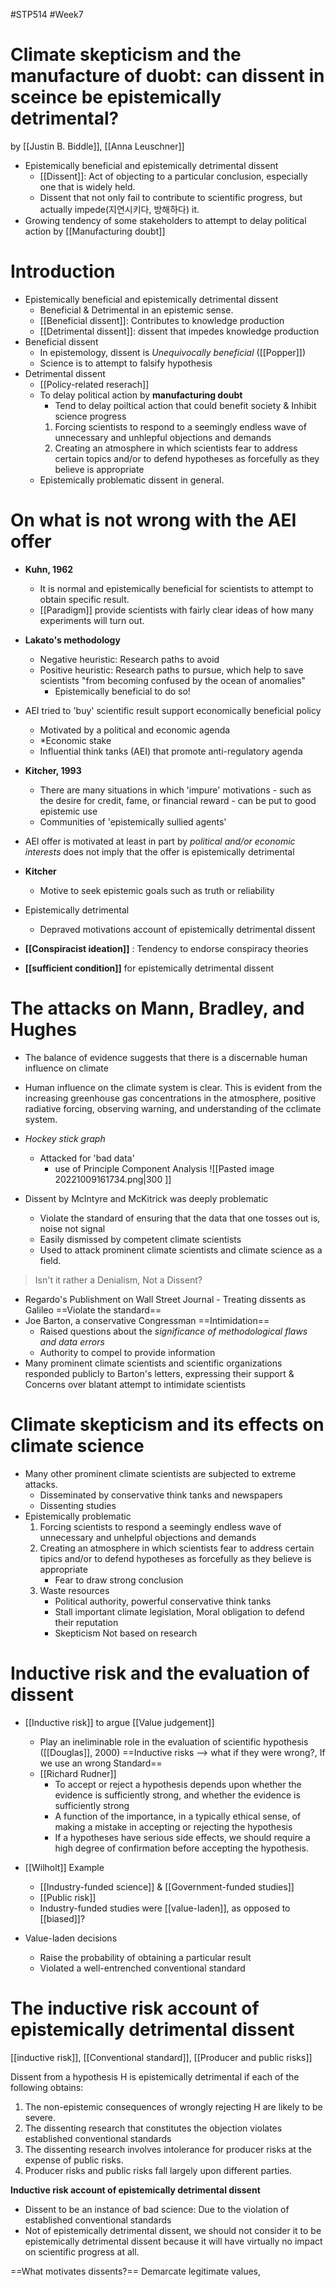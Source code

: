 #STP514 #Week7 
# Climate skepticism and the manufacture of duobt: can dissent in sceince be epistemically detrimental?
by [[Justin B. Biddle]], [[Anna Leuschner]]

* Epistemically beneficial and epistemically detrimental dissent
	* [[Dissent]]: Act of objecting to a particular conclusion, especially one that is widely held.
	* Dissent that not only fail to contribute to scientific progress, but actually impede(지연시키다, 방해하다) it.
*  Growing tendency of some stakeholders to attempt to delay political action by [[Manufacturing doubt]]

# Introduction
* Epistemically beneficial and epistemically detrimental dissent 
	* Beneficial & Detrimental in an epistemic sense.
	* [[Beneficial dissent]]: Contributes to knowledge production
	* [[Detrimental dissent]]: dissent that impedes knowledge production 
* Beneficial dissent
	* In epistemology, dissent is *Unequivocally beneficial* ([[Popper]])
	* Science is to attempt to falsify hypothesis
* Detrimental dissent
	* [[Policy-related reserach]] 
	* To delay political action by **manufacturing doubt**
		* Tend to delay poiltical action that could benefit society & Inhibit science progress
		1) Forcing scientists to respond to a seemingly endless wave of unnecessary and unhlepful objections and demands
		2) Creating an atmosphere in which scientists fear to address certain topics and/or to defend hypotheses as forcefully as they believe is appropriate
	* Epistemically problematic dissent in general.

# On what is not wrong with the AEI offer
* **Kuhn, 1962**
	* It is normal and epistemically beneficial for scientists to attempt to obtain specific result. 
	* [[Paradigm]] provide scientists with fairly clear ideas of how many experiments will turn out.
* **Lakato's methodology**
	* Negative heuristic: Research paths to avoid
	* Positive heuristic: Research paths to pursue, which help to save scientists "from becoming confused by the ocean of anomalies"
		* Epistemically beneficial to do so!
* AEI tried to 'buy' scientific result support economically beneficial policy 
	* Motivated by a political and economic agenda
	* *Economic stake 
	* Influential think tanks (AEI) that promote anti-regulatory agenda
* **Kitcher, 1993**
	* There are many situations in which 'impure' motivations - such as the desire for credit, fame, or financial reward - can be put to good epistemic use
	* Communities of 'epistemically sullied agents'
* AEI offer is motivated at least in part by *political and/or economic interests* does not imply that the offer is epistemically detrimental

* **Kitcher**
	* Motive to seek epistemic goals such as truth or reliability 

* Epistemically detrimental
	* Depraved motivations account of epistemically detrimental dissent 
* **[[Conspiracist ideation]]** : Tendency to endorse conspiracy theories
* **[[sufficient condition]]** for epistemically detrimental dissent 

# The attacks on Mann, Bradley, and Hughes
* The balance of evidence suggests that there is a discernable human influence on climate
* Human influence on the climate system is clear. This is evident from the increasing greenhouse gas concentrations in the atmosphere, positive radiative forcing, observing warning, and understanding of the cclimate system.
* *Hockey stick graph* 
	* Attacked for 'bad data'
		* use of Principle Component Analysis 
![[Pasted image 20221009161734.png|300 ]]

* Dissent by McIntyre and McKitrick was deeply problematic
	* Violate the standard of ensuring that the data that one tosses out is, noise not signal
	* Easily dismissed by competent climate scientists
	* Used to attack prominent climate scientists and climate science as a field. 

> Isn't it rather a Denialism, Not a Dissent?

* Regardo's Publishment on Wall Street Journal - Treating dissents as Galileo ==Violate the standard==
* Joe Barton, a conservative Congressman ==Intimidation==
	* Raised questions about the *significance of methodological flaws and data errors*
	* Authority to compel to provide information 
* Many prominent climate scientists and scientific organizations responded publicly to Barton's letters, expressing their support & Concerns over blatant attempt to intimidate scientists

# Climate skepticism and its effects on climate science
* Many other prominent climate scientists are subjected to extreme attacks. 
	* Disseminated by conservative think tanks and newspapers
	* Dissenting studies 
* Epistemically problematic
	1) Forcing scientists to respond a seemingly endless wave of unnecessary and unhelpful objections and demands
	2) Creating an atmosphere in which scientists fear to address certain tipics and/or to defend hypotheses as forcefully as they believe is appropriate
		* Fear to draw strong conclusion 
	3) Waste resources
		* Political authority, powerful conservative think tanks
		* Stall important climate legislation, Moral obligation to defend their reputation 
		* Skepticism Not based on research

# Inductive risk and the evaluation of dissent
* [[Inductive risk]] to argue [[Value judgement]]
	* Play an ineliminable role in the evaluation of scientific hypothesis ([[Douglas]], 2000) ==Inductive risks --> what if they were wrong?, If we use an wrong Standard==
	* [[Richard Rudner]] 
		* To accept or reject a hypothesis depends upon whether the evidence is sufficiently strong, and whether the evidence is sufficiently strong
		* A function of the importance, in a typically ethical sense, of making a mistake in accepting or rejecting the hypothesis
		* If a hypotheses have serious side effects, we should require a high degree of confirmation before accepting the hypothesis. 
* [[Wilholt]] Example
	* [[Industry-funded science]] & [[Government-funded studies]]
	* [[Public risk]]
	* Industry-funded studies were [[value-laden]], as opposed to [[biased]]?

* Value-laden decisions
	* Raise the probability of obtaining a particular result
	* Violated a well-entrenched conventional standard

# The inductive risk account of epistemically detrimental dissent
[[inductive risk]], [[Conventional standard]], [[Producer and public risks]]

Dissent from a hypothesis H is epistemically detrimental if each of the following obtains:
1. The non-epistemic consequences of wrongly rejecting H are likely to be severe.
2. The dissenting research that constitutes the objection violates established conventional standards
3. The dissenting research involves intolerance for producer risks at the expense of public risks. 
4. Producer risks and public risks fall largely upon different parties. 

**Inductive risk account of epistemically detrimental dissent**
* Dissent to be an instance of bad science: Due to the violation of established conventional standards
* Not of epistemically detrimental dissent, we should not consider it to be epistemically detrimental dissent because it will have virtually no impact on scientific progress at all. 


==What motivates dissents?==
Demarcate legitimate values, 
